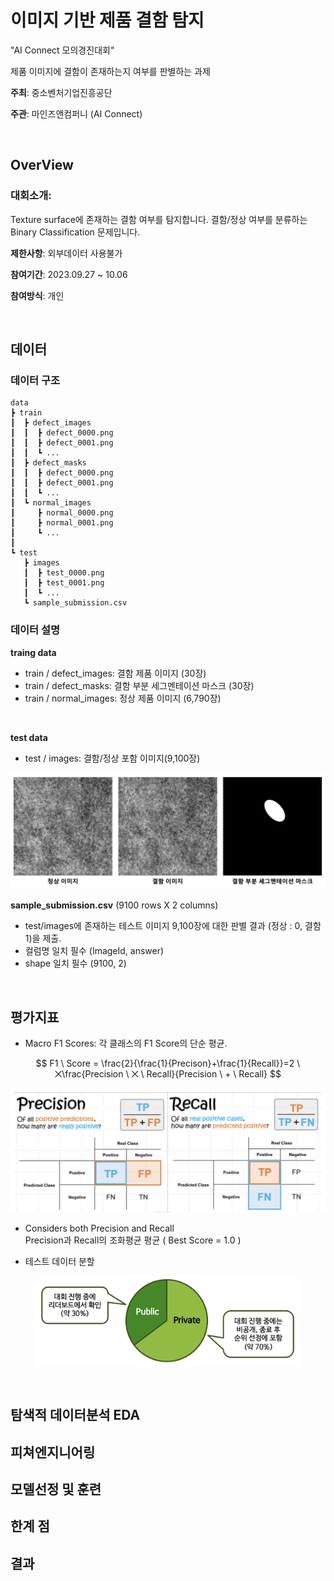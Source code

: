 # 이미지 기반 제품 결함 탐지
"AI Connect 모의경진대회" 

제품 이미지에 결함이 존재하는지 여부를 판별하는 과제

**주최**: 중소벤처기업진흥공단

**주관**: 마인즈앤컴퍼니 (AI Connect)

<br>


## OverView

### 대회소개:
Texture surface에 존재하는 결함 여부를 탐지합니다. 결함/정상 여부를 분류하는 Binary Classification 문제입니다.

**제한사항**: 외부데이터 사용불가

**참여기간**: 2023.09.27 ~ 10.06

**참여방식**: 개인

<br>

## 데이터

### 데이터 구조
```
data
┣ train
┃  ┣ defect_images
┃  ┃  ┣ defect_0000.png 
┃  ┃  ┣ defect_0001.png
┃  ┃  ┗ ...
┃  ┣ defect_masks
┃  ┃  ┣ defect_0000.png 
┃  ┃  ┣ defect_0001.png
┃  ┃  ┗ ...
┃  ┗ normal_images
┃     ┣ normal_0000.png
┃     ┣ normal_0001.png
┃     ┗ ...
┃
┗ test
   ┣ images
   ┃  ┣ test_0000.png 
   ┃  ┣ test_0001.png
   ┃  ┗ ...
   ┗ sample_submission.csv
```

### 데이터 설명

**traing data**
- train / defect_images: 결함 제품 이미지 (30장) 
- train / defect_masks: 결함 부분 세그멘테이션 마스크 (30장) 
- train / normal_images: 정상 제품 이미지 (6,790장)

<br>

**test data**
- test / images: 결함/정상 포함 이미지(9,100장)

<p align='center'><img src="assets/src03.PNG" width="540"></p>

**sample_submission.csv** (9100 rows X 2 columns)
- test/images에 존재하는 테스트 이미지 9,100장에 대한 판별 결과 (정상 : 0, 결함 1)을 제출.
- 컬럼명 일치 필수 (ImageId, answer)
- shape 일치 필수 (9100, 2)

<br>

## 평가지표

- Macro F1 Scores: 각 클래스의 F1 Score의 단순 평균.

$$ F1 \ Score = \frac{2}{\frac{1}{Precison}+\frac{1}{Recall}}=2 \ ⨉\frac{Precision \ ⨉ \ Recall}{Precision \ + \ Recall} $$

<p align='center'><img src="assets/src01.PNG" width="540"></p>

- Considers both Precision and Recall <br> Precision과 Recall의 조화평균 평균 ( Best Score = 1.0 )

- 테스트 데이터 분할
<p align='center'><img src="assets/src02.PNG" width="420"></p>

<br>

## 탐색적 데이터분석 EDA

## 피쳐엔지니어링

## 모델선정 및 훈련

## 한계 점

## 결과
